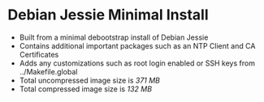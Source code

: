 # Debian Jessie Minimal Install

- Built from a minimal debootstrap install of Debian Jessie
- Contains additional important packages such as an NTP Client and CA Certificates
- Adds any customizations such as root login enabled or SSH keys from ../Makefile.global
- Total uncompressed image size is *371 MB*
- Total compressed image size is *132 MB*
